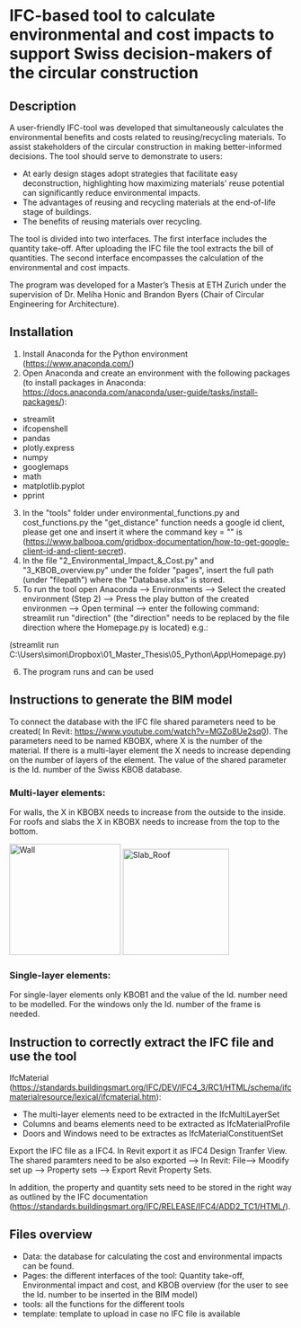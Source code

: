# IFC-based tool to calculate environmental and cost impacts to support Swiss decision-makers of the circular construction
## Description

A user-friendly IFC-tool was developed that simultaneously calculates the environmental benefits and costs related to reusing/recycling materials. To assist stakeholders of the circular construction in making better-informed decisions.
The tool should serve to demonstrate to users:
+ At early design stages adopt strategies that facilitate easy deconstruction, highlighting how maximizing materials' reuse potential can significantly reduce environmental impacts.
+ The advantages of reusing and recycling materials at the end-of-life stage of buildings.
+ The benefits of reusing materials over recycling.

The tool is divided into two interfaces. The first interface includes the quantity take-off. After uploading the IFC file the tool extracts the bill of quantities. The second interface encompasses the calculation of the environmental and cost impacts. 

The program was developed for a Master’s Thesis at ETH Zurich under the supervision of Dr. Meliha Honic and Brandon Byers (Chair of Circular Engineering for Architecture). 

## Installation

1. Install Anaconda for the Python environment (https://www.anaconda.com/)
2.  Open Anaconda and create an environment with the following packages (to install packages in Anaconda: https://docs.anaconda.com/anaconda/user-guide/tasks/install-packages/):
+ streamlit
+ ifcopenshell
+ pandas
+ plotly.express
+ numpy
+ googlemaps
+ math
+ matplotlib.pyplot
+ pprint
3. In the "tools" folder under environmental_functions.py and cost_functions.py the "get_distance" function needs a google id client, please get one and insert it where the command key = "" is (https://www.balbooa.com/gridbox-documentation/how-to-get-google-client-id-and-client-secret).
4. In the file "2_Environmental_Impact_&_Cost.py" and "3_KBOB_overview.py" under the folder "pages", insert the full path (under "filepath") where the "Database.xlsx" is stored.
5. To run the tool open Anaconda --> Environments --> Select the created environment (Step 2) --> Press the play  button  of the created environmen --> Open terminal --> enter the following command: streamlit run "direction" (the "direction" needs to be replaced by the file direction where the Homepage.py is located) e.g.: 

(streamlit run C:\Users\simon\Dropbox\01_Master_Thesis\05_Python\App\Homepage.py)

6. The program runs and can be used

## Instructions to generate the BIM model
To connect the database with the IFC file shared parameters need to be created( In Revit: https://www.youtube.com/watch?v=MGZo8Ue2sq0). The parameters need to be named KBOBX, where X is the number of the material. If there is a multi-layer element the X needs to increase depending on the number of layers of the element. The value of the shared parameter is the Id. number of the Swiss KBOB database.

### Multi-layer elements:
For walls, the X in KBOBX needs to increase from the outside to the inside. For roofs and slabs the X in KBOBX needs to increase from the top to the bottom.  

<img width="198" alt="Wall" src="https://user-images.githubusercontent.com/122563486/217525946-44814ffc-d2b2-4a60-96a1-f3977cdb42d5.png">
<img width="189" alt="Slab_Roof" src="https://user-images.githubusercontent.com/122563486/217529924-5c43e988-978e-4ae4-bdc9-b33d816650a5.png">

### Single-layer elements:

For single-layer elements  only KBOB1 and the value of the Id. number need to be modelled. For the windows only the Id. number of the frame is needed. 

## Instruction to correctly extract the IFC file and use the tool

IfcMaterial (https://standards.buildingsmart.org/IFC/DEV/IFC4_3/RC1/HTML/schema/ifcmaterialresource/lexical/ifcmaterial.htm):
+ The multi-layer elements need to be extracted in the IfcMultiLayerSet
+ Columns and beams elements need to be extracted as IfcMaterialProfile
+ Doors and Windows need to be extractes as IfcMaterialConstituentSet

Export the IFC file as a IFC4. In Revit export it  as IFC4 Design Tranfer View. The shared paramters need to be also exported --> In Revit: File--> Moodify set up --> Property sets --> Export Revit Property Sets.

In addition, the property and quantity sets need to be stored in the right way as outlined by the IFC documentation (https://standards.buildingsmart.org/IFC/RELEASE/IFC4/ADD2_TC1/HTML/).

## Files overview 
+ Data: the database for calculating the cost and environmental impacts can be found.
+ Pages: the different interfaces of the tool: Quantity take-off, Environmental impact and cost, and KBOB overview (for the user to see the Id. number to be inserted in the BIM model)
+ tools: all the functions for the different tools
+ template: template to upload in case no IFC file is available
